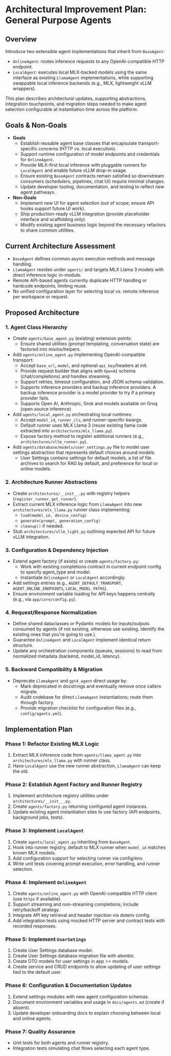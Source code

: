# Architectural Improvement Plan: General Purpose Agents

## Overview
Introduce two extensible agent implementations that inherit from `BaseAgent`:
- `OnlineAgent`: routes inference requests to any OpenAI-compatible HTTP endpoint.
- `LocalAgent`: executes local MLX-backed models using the same interface as existing `LlamaAgent` implementations, while supporting swappable local inference backends (e.g., MLX, lightweight vLLM wrappers).

This plan describes architectural updates, supporting abstractions, integration touchpoints, and migration steps needed to make agent selection configurable at instantiation time across the platform.

## Goals & Non-Goals
- **Goals**
  - Establish reusable agent base classes that encapsulate transport-specific concerns (HTTP vs. local execution).
  - Support runtime configuration of model endpoints and credentials for `OnlineAgent`.
  - Provide MLX-first local inference with pluggable runners for `LocalAgent` and enable future vLLM drop-in usage.
  - Ensure existing `BaseAgent` contracts remain satisfied so downstream consumers (schedulers, pipelines, chat UI) require minimal changes.
  - Update developer tooling, documentation, and testing to reflect new agent pathways.
- **Non-Goals**
  - Implement new UI for agent selection (out of scope; ensure API hooks support future UI work).
  - Ship production-ready vLLM integration (provide placeholder interface and scaffolding only).
  - Modify existing agent business logic beyond the necessary refactors to share common utilities.

## Current Architecture Assessment
- `BaseAgent` defines common async execution methods and message handling.
- `LlamaAgent` resides under `agents/` and targets MLX Llama 3 models with direct inference logic in-module.
- Remote API-based agents currently duplicate HTTP handling or hardcode endpoints, limiting reuse.
- No unified configuration layer for selecting local vs. remote inference per workspace or request.

## Proposed Architecture
### 1. Agent Class Hierarchy
- Create `agents/base_agent.py` (existing) extension points:
  - Ensure shared utilities (prompt templating, conversation state) are factored into mixins/helpers.
- Add `agents/online_agent.py` implementing OpenAI-compatible transport:
  - Accept `base_url`, `model`, and optional `api_key`/headers at init.
  - Provide request builder that aligns with `OpenAI` schema (chat/completions) and handles streaming.
  - Support retries, timeout configuration, and JSON schema validation.
  - Supports inference providers and backup inference providers. A backup inference provider is a model provider to try if a primary provider fails.
  - Supports Open AI, Anthropic, Grok and models available on Groq (open source inference)
- Add `agents/local_agent.py` orchestrating local runtimes:
  - Accept `model_id`, `runner_cls`, and runner-specific kwargs.
  - Default runner uses MLX Llama 3 (reuse existing llama code extracted into `architectures/mlx_llama.py`).
  - Expose factory method to register additional runners (e.g., `architectures/vllm_runner.py`).
- Add `agents/database/models/user_settings.py` file to model user settings abstraction that represents default choices around models. 
  - User Settings contains settings for default models, a list of file archives to search for RAG by default, and preference for local or online models. 

### 2. Architecture Runner Abstractions
- Create `architectures/__init__.py` with registry helpers (`register_runner`, `get_runner`).
- Extract current MLX inference logic from `LlamaAgent` into new `architectures/mlx_llama.py` runner class implementing:
  - `load(model_id, device_config)`
  - `generate(prompt, generation_config)`
  - `cleanup()` if needed.
- Stub `architectures/vllm_light.py` outlining expected API for future vLLM integration.

### 3. Configuration & Dependency Injection
- Extend agent factory (if exists) or create `agents/factory.py`:
  - Work with existing completions contract in current endpoint config to specify agent_type and model.
  - Instantiate `OnlineAgent` or `LocalAgent` accordingly.
- Add settings entries (e.g., `AGENT_DEFAULT_TRANSPORT`, `AGENT_ONLINE_ENDPOINTS`, `LOCAL_MODEL_PATHS`).
- Ensure environment variable loading for API keys happens centrally (e.g., via `app/core/config.py`).

### 4. Request/Response Normalization
- Define shared dataclasses or Pydantic models for inputs/outputs consumed by agents (if not existing, otherwise use existing. Identify the existing ones that you're going to use.).
- Guarantee `OnlineAgent` and `LocalAgent` implement identical return structure.
- Update any orchestration components (queues, sessions) to read from normalized metadata (backend, model_id, latency).

### 5. Backward Compatibility & Migration
- Deprecate `LlamaAgent` and `gpt4_agent` direct usage by:
  - Mark deprecated in docstrings and eventually remove once callers migrate.
  - Audit codebase for direct `LlamaAgent` instantiations; route them through factory.
  - Provide migration checklist for configuration files (e.g., `config/agents.yml`).

## Implementation Plan
### Phase 1: Refactor Existing MLX Logic
1. Extract MLX inference code from `agents/llama_agent.py` into `architectures/mlx_llama.py` with runner class.
2. Have `LocalAgent` use the new runner abstraction, `LlamaAgent` can keep the old. 

### Phase 2: Establish Agent Factory and Runner Registry
1. Implement architecture registry utilities under `architectures/__init__.py`.
2. Create `agents/factory.py` returning configured agent instances.
3. Update existing agent instantiation sites to use factory (API endpoints, background jobs, tests).

### Phase 3: Implement `LocalAgent`
1. Create `agents/local_agent.py` inheriting from `BaseAgent`.
2. Hook into runner registry, default to MLX runner when `model_id` matches known MLX models.
3. Add configuration support for selecting runner via config/env.
4. Write unit tests covering prompt execution, error handling, and runner selection.

### Phase 4: Implement `OnlineAgent`
1. Create `agents/online_agent.py` with OpenAI-compatible HTTP client (use `httpx` if available).
2. Support streaming and non-streaming completions; include retry/backoff strategy.
3. Integrate API key retrieval and header injection via dotenv config. 
4. Add integration tests using mocked HTTP server and contract tests with recorded responses.

### Phase 5: Implement `UserSetings`
1. Create User Settings database model. 
2. Create User Settings database migration file with alembic. 
3. Create DTO models for user settings in app >> models. 
4. Create service and CRUD endpoints to allow updating of user settings tied to the default user. 

### Phase 6: Configuration & Documentation Updates
1. Extend settings modules with new agent configuration schemas.
2. Document environment variables and usage in `docs/agents.md` (create if absent).
3. Update developer onboarding docs to explain choosing between local and online agents.

### Phase 7: Quality Assurance
- Unit tests for both agents and runner registry.
- Integration tests simulating chat flows selecting each agent type.


